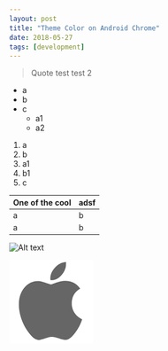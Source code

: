 ```yaml
---
layout: post
title: "Theme Color on Android Chrome"
date: 2018-05-27
tags: [development]
---
```


> Quote test
> test 2

* a
* b
* c
  * a1
  * a2

1. a
2. b
  1. a1
  2. b1
3. c

| One of the cool | adsf |
| --- | --- |
| a | b |
| a | b |

![Alt text](https://developers.google.com/web/updates/images/2014/11/theme-color-ss.png)

![Alt text](/images/download.png)
